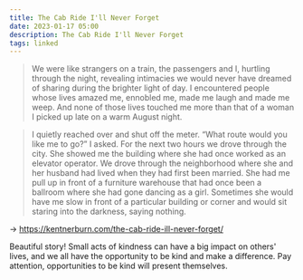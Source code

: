 ```yaml
---
title: The Cab Ride I'll Never Forget
date: 2023-01-17 05:00
description: The Cab Ride I'll Never Forget
tags: linked
---
```


> We were like strangers on a train, the passengers and I, hurtling through the night, revealing intimacies we would never have dreamed of sharing during the brighter light of day. I encountered people whose lives amazed me, ennobled me, made me laugh and made me weep. And none of those lives touched me more than that of a woman I picked up late on a warm August night.

> I quietly reached over and shut off the meter. “What route would you like me to go?” I asked. For the next two hours we drove through the city. She showed me the building where she had once worked as an elevator operator. We drove through the neighborhood where she and her husband had lived when they had first been married. She had me pull up in front of a furniture warehouse that had once been a ballroom where she had gone dancing as a girl. Sometimes she would have me slow in front of a particular building or corner and would sit staring into the darkness, saying nothing.

→ https://kentnerburn.com/the-cab-ride-ill-never-forget/

Beautiful story! Small acts of kindness can have a big impact on others' lives, and we all have the opportunity to be kind and make a difference. Pay attention, opportunities to be kind will present themselves.
